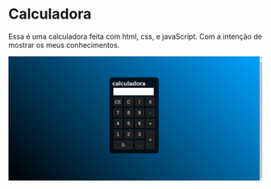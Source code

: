 # Calculadora
Essa é uma calculadora feita com html, css, e javaScript.
Com a intenção de mostrar os meus conhecimentos.

![Tux, the Linux mascot](assets/Captura.png)



